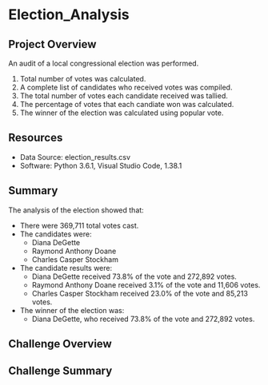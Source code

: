 # Election_Analysis

## Project Overview
An audit of a local congressional election was performed. 

1. Total number of votes was calculated.
2. A complete list of candidates who received votes was compiled.
3. The total number of votes each candidate received was tallied.
4. The percentage of votes that each candiate won was calculated. 
5. The winner of the election was calculated using popular vote.

## Resources 
- Data Source: election_results.csv
- Software: Python 3.6.1, Visual Studio Code, 1.38.1

## Summary 
The analysis of the election showed that:
- There were 369,711 total votes cast.
- The candidates were:
  - Diana DeGette
  - Raymond Anthony Doane
  - Charles Casper Stockham
- The candidate results were:
  - Diana DeGette received 73.8% of the vote and 272,892 votes.
  - Raymond Anthony Doane received 3.1% of the vote and 11,606 votes.
  - Charles Casper Stockham received 23.0% of the vote and 85,213 votes.
- The winner of the election was:
  - Diana DeGette, who received 73.8% of the vote and 272,892 votes.
## Challenge Overview

## Challenge Summary 
